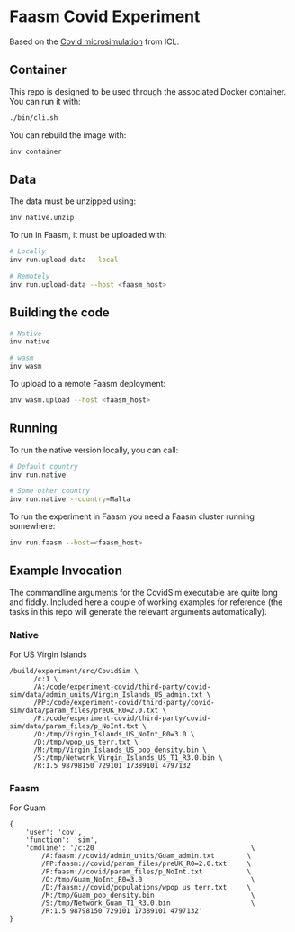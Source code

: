 # Faasm Covid Experiment

Based on the [Covid microsimulation](https://github.com/mrc-ide/covid-sim) from
ICL.

## Container

This repo is designed to be used through the associated Docker container. You
can run it with:

```bash
./bin/cli.sh
```

You can rebuild the image with:

```bash
inv container
```

## Data

The data must be unzipped using:

```bash
inv native.unzip
```

To run in Faasm, it must be uploaded with:

```bash
# Locally
inv run.upload-data --local

# Remotely
inv run.upload-data --host <faasm_host>
```

## Building the code

```bash
# Native
inv native

# wasm
inv wasm
```

To upload to a remote Faasm deployment:

```bash
inv wasm.upload --host <faasm_host>
```

## Running

To run the native version locally, you can call:

```bash
# Default country
inv run.native

# Some other country
inv run.native --country=Malta
```

To run the experiment in Faasm you need a Faasm cluster running somewhere:

```bash
inv run.faasm --host=<faasm_host>
```

## Example Invocation

The commandline arguments for the CovidSim executable are quite long and fiddly.
Included here a couple of working examples for reference (the tasks in this repo
will generate the relevant arguments automatically).

### Native

For US Virgin Islands

```
/build/experiment/src/CovidSim \
      /c:1 \
      /A:/code/experiment-covid/third-party/covid-sim/data/admin_units/Virgin_Islands_US_admin.txt \
      /PP:/code/experiment-covid/third-party/covid-sim/data/param_files/preUK_R0=2.0.txt \
      /P:/code/experiment-covid/third-party/covid-sim/data/param_files/p_NoInt.txt \
      /O:/tmp/Virgin_Islands_US_NoInt_R0=3.0 \
      /D:/tmp/wpop_us_terr.txt \
      /M:/tmp/Virgin_Islands_US_pop_density.bin \
      /S:/tmp/Network_Virgin_Islands_US_T1_R3.0.bin \
      /R:1.5 98798150 729101 17389101 4797132
```

### Faasm

For Guam

```
{
    'user': 'cov',
    'function': 'sim',
    'cmdline': '/c:20                                       \
        /A:faasm://covid/admin_units/Guam_admin.txt        \
        /PP:faasm://covid/param_files/preUK_R0=2.0.txt     \
        /P:faasm://covid/param_files/p_NoInt.txt           \
        /O:/tmp/Guam_NoInt_R0=3.0                           \
        /D:/faasm://covid/populations/wpop_us_terr.txt     \
        /M:/tmp/Guam_pop_density.bin                        \
        /S:/tmp/Network_Guam_T1_R3.0.bin                    \
        /R:1.5 98798150 729101 17389101 4797132'
}
```
